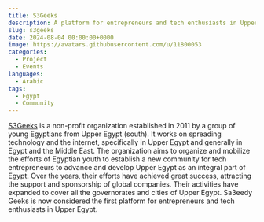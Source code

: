 ```yaml
---
title: S3Geeks
description: A platform for entrepreneurs and tech enthusiasts in Upper Egypt.
slug: s3geeks
date: 2024-08-04 00:00:00+0000
image: https://avatars.githubusercontent.com/u/11800053
categories:
  - Project
  - Events
languages:
  - Arabic
tags:
  - Egypt
  - Community
---
```


[S3Geeks](https://s3geeks.com/) is a non-profit organization established in 2011 by a group of young Egyptians from Upper Egypt (south). It works on spreading technology and the internet, specifically in Upper Egypt and generally in Egypt and the Middle East. The organization aims to organize and mobilize the efforts of Egyptian youth to establish a new community for tech entrepreneurs to advance and develop Upper Egypt as an integral part of Egypt. Over the years, their efforts have achieved great success, attracting the support and sponsorship of global companies. Their activities have expanded to cover all the governorates and cities of Upper Egypt. Sa3eedy Geeks is now considered the first platform for entrepreneurs and tech enthusiasts in Upper Egypt.
